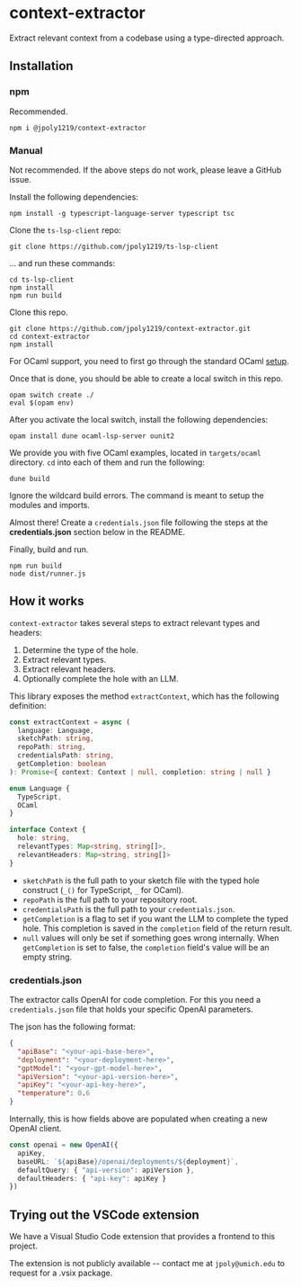 # context-extractor

Extract relevant context from a codebase using a type-directed approach.

## Installation

### npm

Recommended.

```text
npm i @jpoly1219/context-extractor
```

### Manual

Not recommended. If the above steps do not work, please leave a GitHub issue.

Install the following dependencies:

```text
npm install -g typescript-language-server typescript tsc
```

Clone the `ts-lsp-client` repo:

```text
git clone https://github.com/jpoly1219/ts-lsp-client
```

... and run these commands:

```text
cd ts-lsp-client
npm install
npm run build
```

Clone this repo.

```text
git clone https://github.com/jpoly1219/context-extractor.git
cd context-extractor
npm install
```

For OCaml support, you need to first go through the standard OCaml [setup](https://ocaml.org/docs/installing-ocaml).

Once that is done, you should be able to create a local switch in this repo.

```text
opam switch create ./
eval $(opam env)
```

After you activate the local switch, install the following dependencies:

<!-- TODO: Update dependencies. -->

```text
opam install dune ocaml-lsp-server ounit2
```

We provide you with five OCaml examples, located in `targets/ocaml` directory.
`cd` into each of them and run the following:

```text
dune build
```

Ignore the wildcard build errors. The command is meant to setup the modules and imports.

Almost there! Create a `credentials.json` file following the steps at the **credentials.json** section below in the README.

Finally, build and run.

```text
npm run build
node dist/runner.js
```

## How it works

`context-extractor` takes several steps to extract relevant types and headers:

1. Determine the type of the hole.
2. Extract relevant types.
3. Extract relevant headers.
4. Optionally complete the hole with an LLM.

This library exposes the method `extractContext`, which has the following definition:

```ts
const extractContext = async (
  language: Language,
  sketchPath: string,
  repoPath: string,
  credentialsPath: string,
  getCompletion: boolean
): Promise<{ context: Context | null, completion: string | null }

enum Language {
  TypeScript,
  OCaml
}

interface Context {
  hole: string,
  relevantTypes: Map<string, string[]>,
  relevantHeaders: Map<string, string[]>
}
```

- `sketchPath` is the full path to your sketch file with the typed hole construct (`_()` for TypeScript, `_` for OCaml).
- `repoPath` is the full path to your repository root.
- `credentialsPath` is the full path to your `credentials.json`.
- `getCompletion` is a flag to set if you want the LLM to complete the typed hole. This completion is saved in the `completion` field of the return result.
- `null` values will only be set if something goes wrong internally. When `getCompletion` is set to false, the `completion` field's value will be an empty string.

### credentials.json

The extractor calls OpenAI for code completion.
For this you need a `credentials.json` file that holds your specific OpenAI parameters.

The json has the following format:

<!-- TODO: This is probably difficult to understand. -->

```json
{
  "apiBase": "<your-api-base-here>",
  "deployment": "<your-deployment-here>",
  "gptModel": "<your-gpt-model-here>",
  "apiVersion": "<your-api-version-here>",
  "apiKey": "<your-api-key-here>",
  "temperature": 0.6
}
```

Internally, this is how fields above are populated when creating a new OpenAI client.

```ts
const openai = new OpenAI({
  apiKey,
  baseURL: `${apiBase}/openai/deployments/${deployment}`,
  defaultQuery: { "api-version": apiVersion },
  defaultHeaders: { "api-key": apiKey }
})
```

## Trying out the VSCode extension

We have a Visual Studio Code extension that provides a frontend to this project.

The extension is not publicly available -- contact me at `jpoly@umich.edu` to request for a .vsix package.
